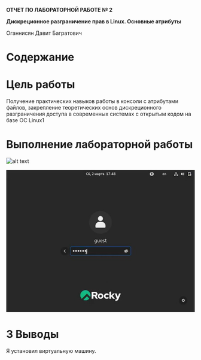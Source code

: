 **ОТЧЕТ ПО ЛАБОРАТОРНОЙ РАБОТЕ № 2**

**Дискреционное
разграничение прав в Linux. Основные
атрибуты**

Оганнисян Давит Багратович
# Содержание

# <a name="цель-работы"></a>**Цель работы**
Получение практических навыков работы в консоли с атрибутами файлов, закрепление теоретических основ дискреционного разграничения доступа в современных системах с открытым кодом на базе ОС Linux1

# <a name="выполнение-лабораторной-работы"></a>**Выполнение лабораторной работы**

![alt text](image.png)

![2](image/2.jpg)

# <a name="выводы"></a>**3	Выводы**
Я установил виртуальную машину.